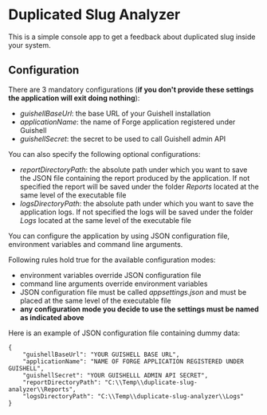 # Duplicated Slug Analyzer

This is a simple console app to get a feedback about duplicated slug inside your system.

## Configuration

There are 3 mandatory configurations (**if you don't provide these settings the application will exit doing nothing**): 
 - *guishellBaseUrl*: the base URL of your Guishell installation
 - *applicationName*: the name of Forge application registered under Guishell
 - *guishellSecret*: the secret to be used to call Guishell admin API
 
You can also specify the following optional configurations:
- *reportDirectoryPath*: the absolute path under which you want to save the JSON file containing the report produced by the application. If not specified the report will be saved under the folder *Reports* located at the same level of the executable file
- *logsDirectoryPath*: the absolute path under which you want to save the application logs. If not specified the logs will be saved under the folder *Logs* located at the same level of the executable file

You can configure the application by using JSON configuration file, environment variables and command line arguments.  

Following rules hold true for the available configuration modes:
- environment variables override JSON configuration file
- command line arguments override environment variables
- JSON configuration file must be called *appsettings.json* and must be placed at the same level of the executable file
- **any configuration mode you decide to use the settings must be named as indicated above**

Here is an example of JSON configuration file containing dummy data: 
```
{
	"guishellBaseUrl": "YOUR GUISHELL BASE URL",
	"applicationName": "NAME OF FORGE APPLICATION REGISTERED UNDER GUISHELL",
	"guishellSecret": "YOUR GUISHELLL ADMIN API SECRET",
	"reportDirectoryPath": "C:\\Temp\\duplicate-slug-analyzer\\Reports",
	"logsDirectoryPath": "C:\\Temp\\duplicate-slug-analyzer\\Logs"
}
```
